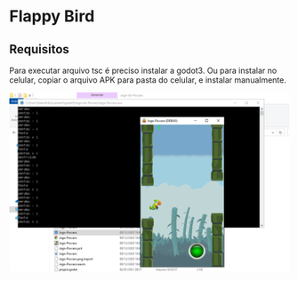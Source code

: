 # Flappy Bird

## Requisitos

Para executar arquivo tsc é preciso instalar a godot3.
Ou para instalar no celular, copiar o arquivo APK para pasta do celular, e instalar manualmente.

![](https://github.com/Gabrirodri/flappy-bird/blob/main/flappybird-game.png)

